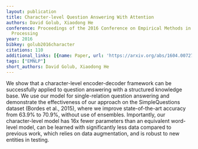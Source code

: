 ```yaml
---
layout: publication
title: Character-level Question Answering With Attention
authors: David Golub, Xiaodong He
conference: Proceedings of the 2016 Conference on Empirical Methods in Natural Language
  Processing
year: 2016
bibkey: golub2016character
citations: 110
additional_links: [{name: Paper, url: 'https://arxiv.org/abs/1604.00727'}]
tags: ["EMNLP"]
short_authors: David Golub, Xiaodong He
---
```

We show that a character-level encoder-decoder framework can be successfully
applied to question answering with a structured knowledge base. We use our
model for single-relation question answering and demonstrate the effectiveness
of our approach on the SimpleQuestions dataset (Bordes et al., 2015), where we
improve state-of-the-art accuracy from 63.9% to 70.9%, without use of
ensembles. Importantly, our character-level model has 16x fewer parameters than
an equivalent word-level model, can be learned with significantly less data
compared to previous work, which relies on data augmentation, and is robust to
new entities in testing.